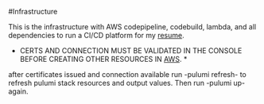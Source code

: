 #Infrastructure

This is the infrastructure with AWS codepipeline, codebuild, lambda, and all dependencies to run a CI/CD platform for my [resume](https://github.com/aliciousness/resume).

- CERTS AND CONNECTION MUST BE VALIDATED IN THE CONSOLE BEFORE CREATING OTHER RESOURCES IN [AWS](https://aws.amazon.com/). \*

after certificates issued and connection available run -pulumi refresh- to refresh pulumi stack resources and output values. Then run -pulumi up- again.

